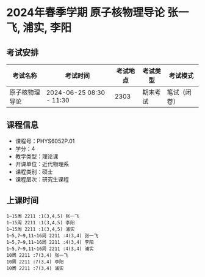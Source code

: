 # 2024年春季学期 原子核物理导论 张一飞, 浦实, 李阳




## 考试安排

| 考试名称 | 考试时间 | 考试地点 | 考试类型 | 考试模式 |
| -------- | -------- | -------- | -------- | -------- |
| 原子核物理导论 | 2024-06-25 08:30 - 11:30 | 2303 | 期末考试 | 笔试（闭卷） |





## 课程信息

- 课程号：PHYS6052P.01
- 学分：4
- 教学类型：理论课
- 开课单位：近代物理系
- 课程类别：硕士
- 课程层次：研究生课程

## 上课时间

```
1~15周 2211 :1(3,4,5) 张一飞
1~15周 2211 :1(3,4,5) 李阳
1~15周 2211 :1(3,4,5) 浦实
1~5,7~9,11~16周 2211 :4(3,4) 张一飞
1~5,7~9,11~16周 2211 :4(3,4) 李阳
1~5,7~9,11~16周 2211 :4(3,4) 浦实
10周 2211 :7(3,4) 张一飞
10周 2211 :7(3,4) 李阳
10周 2211 :7(3,4) 浦实
```

